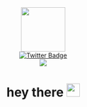 <div id="header" align="center">
  <img src="https://media.giphy.com/media/M9gbBd9nbDrOTu1Mqx/giphy.gif" width="100"/>
</div>
<div id="badges" align="center">
  <a href="https://twitter.com/gloogluu?t=sl5Mjdb3DW9Mb9WTNEdywQ&s=08">
    <img src="https://img.shields.io/badge/Twitter-blue?style=for-the-badge&logo=twitter&logoColor=white" alt="Twitter Badge"/>
  </a>
</div>
<div id="header" align="center">
 <img src="https://komarev.com/ghpvc/?username=Googluu&color=blue&style=flat-square&label=PROFILE+VIEWS" />
</div>
<h1 id="header" align="center">
  hey there
  <img src="https://media.giphy.com/media/hvRJCLFzcasrR4ia7z/giphy.gif" height="30px" width="30px"/>
</h1>
